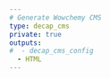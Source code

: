 ```yaml
---
# Generate Wowchemy CMS
type: decap_cms
private: true
outputs:
#  - decap_cms_config
  - HTML
---
```

